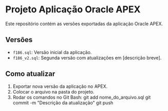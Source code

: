# Projeto Aplicação Oracle APEX

Este repositório contém as versões exportadas da aplicação Oracle APEX.

## Versões

- `f186.sql`: Versão inicial da aplicação.
- `f186_v2.sql`: Segunda versão com atualizações em [descrição breve].

## Como atualizar

1. Exportar nova versão da aplicação no APEX.
2. Colocar o arquivo na pasta do projeto.
3. Rodar os comandos no Git Bash:
git add nome_do_arquivo.sql
git commit -m "Descrição da atualização"
git push